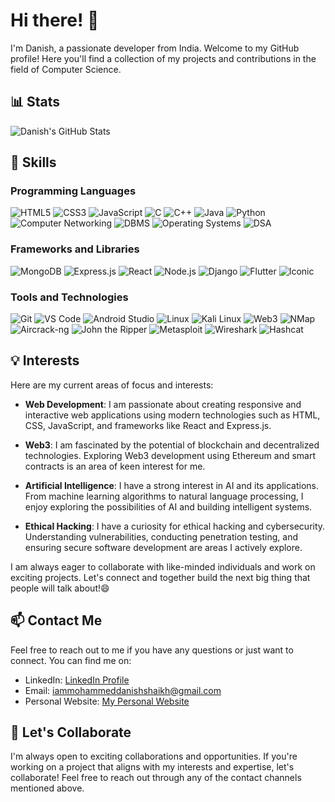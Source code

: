 # Hi there! 👋

I'm Danish, a passionate developer from India. Welcome to my GitHub profile! Here you'll find a collection of my projects and contributions in the field of Computer Science.

## 📊 Stats

![Danish's GitHub Stats](https://github-readme-stats.vercel.app/api?username=daanishhshaikh&show_icons=true&theme=tokyonight)
<!-- ![Top Langs](https://github-readme-stats.vercel.app/api/top-langs/?username=daanishhshaikh&layout=compact) -->

## 🌱 Skills

### Programming Languages
![HTML5](https://img.shields.io/badge/-HTML5-E34F26?style=flat-square&logo=html5&logoColor=white&color=E34F26&logoWidth=20)
![CSS3](https://img.shields.io/badge/-CSS3-1572B6?style=flat-square&logo=css3&logoColor=white&color=1572B6&logoWidth=20)
![JavaScript](https://img.shields.io/badge/-JavaScript-F7DF1E?style=flat-square&logo=javascript&logoColor=black&color=F7DF1E&logoWidth=20)
![C](https://img.shields.io/badge/-C-A8B9CC?style=flat-square&logo=c&logoColor=white&color=A8B9CC&logoWidth=20)
![C++](https://img.shields.io/badge/-C++-00599C?style=flat-square&logo=c%2B%2B&logoColor=white&color=00599C&logoWidth=20)
![Java](https://img.shields.io/badge/-Java-007396?style=flat-square&logo=java&logoColor=white&color=007396&logoWidth=20)
![Python](https://img.shields.io/badge/-Python-3776AB?style=flat-square&logo=python&logoColor=white&color=3776AB&logoWidth=20)
![Computer Networking](https://img.shields.io/badge/-Computer%20Networking-00BFFF?style=flat-square&logo=network&logoColor=white&color=00BFFF&logoWidth=20)
![DBMS](https://img.shields.io/badge/-DBMS-FFA500?style=flat-square&logo=database&logoColor=white&color=FFA500&logoWidth=20)
![Operating Systems](https://img.shields.io/badge/-Operating%20Systems-000000?style=flat-square&logo=linux&logoColor=white&color=000000&logoWidth=20)
![DSA](https://img.shields.io/badge/-DSA-FF6F00?style=flat-square&logo=algorithm&logoColor=white&color=FF6F00&logoWidth=20)

### Frameworks and Libraries
![MongoDB](https://img.shields.io/badge/-MongoDB-47A248?style=flat-square&logo=mongodb&logoColor=white&color=47A248&logoWidth=20)
![Express.js](https://img.shields.io/badge/-Express.js-000000?style=flat-square&logo=express&logoColor=white&color=000000&logoWidth=20)
![React](https://img.shields.io/badge/-React-61DAFB?style=flat-square&logo=react&logoColor=black&color=61DAFB&logoWidth=20)
![Node.js](https://img.shields.io/badge/-Node.js-339933?style=flat-square&logo=node.js&logoColor=white&color=339933&logoWidth=20)
![Django](https://img.shields.io/badge/-Django-092E20?style=flat-square&logo=django&logoColor=white&color=092E20&logoWidth=20)
![Flutter](https://img.shields.io/badge/-Flutter-02569B?style=flat-square&logo=flutter&logoColor=white&color=02569B&logoWidth=20)
![Iconic](https://img.shields.io/badge/-Iconic-FF6F39?style=flat-square&logo=iconic&logoColor=white&color=FF6F39&logoWidth=20)

### Tools and Technologies
![Git](https://img.shields.io/badge/-Git-F05032?style=flat-square&logo=git&logoColor=white&color=F05032&logoWidth=20)
![VS Code](https://img.shields.io/badge/-VS%20Code-007ACC?style=flat-square&logo=visual-studio-code&logoColor=white&color=007ACC&logoWidth=20)
![Android Studio](https://img.shields.io/badge/-Android%20Studio-3DDC84?style=flat-square&logo=android-studio&logoColor=white&color=3DDC84&logoWidth=20)
![Linux](https://img.shields.io/badge/-Linux-FCC624?style=flat-square&logo=linux&logoColor=black&color=FCC624&logoWidth=20)
![Kali Linux](https://img.shields.io/badge/-Kali%20Linux-557C94?style=flat-square&logo=kali-linux&logoColor=white&color=557C94&logoWidth=20)
![Web3](https://img.shields.io/badge/-Web3-F16822?style=flat-square&logo=ethereum&logoColor=white&color=F16822&logoWidth=20)
![NMap](https://img.shields.io/badge/-NMap-000000?style=flat-square&logo=nmap&logoColor=white&color=000000&logoWidth=20)
![Aircrack-ng](https://img.shields.io/badge/-Aircrack--ng-1F8ACB?style=flat-square&logo=aircrack-ng&logoColor=white&color=1F8ACB&logoWidth=20)
![John the Ripper](https://img.shields.io/badge/-John%20the%20Ripper-262626?style=flat-square&logo=john-the-ripper&logoColor=white&color=262626&logoWidth=20)
![Metasploit](https://img.shields.io/badge/-Metasploit-DC382D?style=flat-square&logo=metasploit&logoColor=white&color=DC382D&logoWidth=20)
![Wireshark](https://img.shields.io/badge/-Wireshark-1679A7?style=flat-square&logo=wireshark&logoColor=white&color=1679A7&logoWidth=20)
![Hashcat](https://img.shields.io/badge/-Hashcat-2E3440?style=flat-square&logo=hashcat&logoColor=white&color=2E3440&logoWidth=20)


## 💡 Interests

Here are my current areas of focus and interests:

- **Web Development**: I am passionate about creating responsive and interactive web applications using modern technologies such as HTML, CSS, JavaScript, and frameworks like React and Express.js.

- **Web3**: I am fascinated by the potential of blockchain and decentralized technologies. Exploring Web3 development using Ethereum and smart contracts is an area of keen interest for me.

- **Artificial Intelligence**: I have a strong interest in AI and its applications. From machine learning algorithms to natural language processing, I enjoy exploring the possibilities of AI and building intelligent systems.

- **Ethical Hacking**: I have a curiosity for ethical hacking and cybersecurity. Understanding vulnerabilities, conducting penetration testing, and ensuring secure software development are areas I actively explore.

I am always eager to collaborate with like-minded individuals and work on exciting projects. Let's connect and together build the next big thing that people will talk about!😄


## 📫 Contact Me

Feel free to reach out to me if you have any questions or just want to connect. You can find me on:
- LinkedIn: [LinkedIn Profile](https://www.linkedin.com/in/mohammed-danish-shaikh-dev/)
- Email: iammohammeddanishshaikh@gmail.com
- Personal Website: [My Personal Website](https://daanishhshaikh.github.io/CV/)

## 🚀 Let's Collaborate

I'm always open to exciting collaborations and opportunities. If you're working on a project that aligns with my interests and expertise, let's collaborate! Feel free to reach out through any of the contact channels mentioned above.
